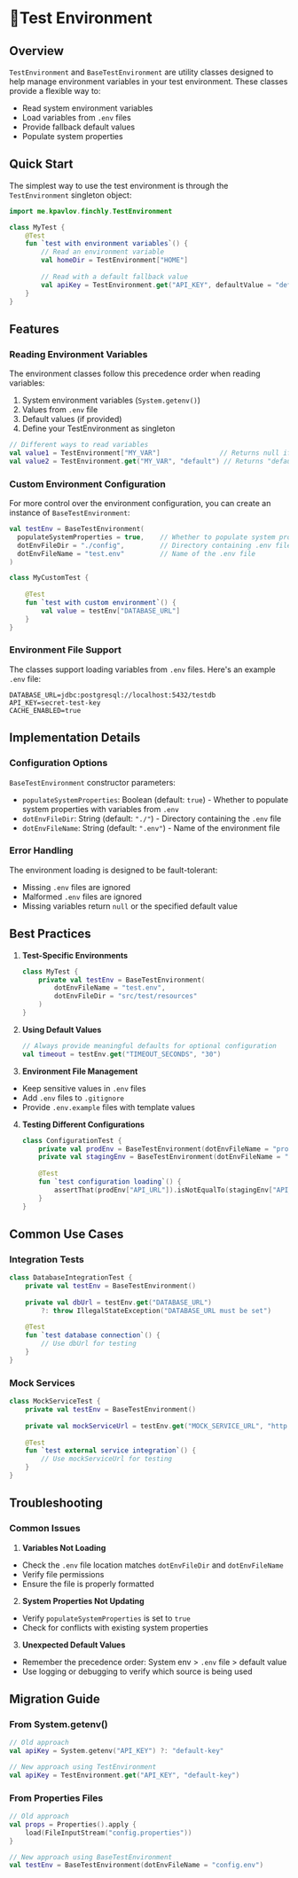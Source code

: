 # 🎪Test Environment

## Overview

`TestEnvironment` and `BaseTestEnvironment` are utility classes designed to help manage environment variables in your test environment. These classes provide a flexible way to:
- Read system environment variables
- Load variables from `.env` files
- Provide fallback default values
- Populate system properties

## Quick Start

The simplest way to use the test environment is through the `TestEnvironment` singleton object:

```kotlin
import me.kpavlov.finchly.TestEnvironment

class MyTest {
    @Test
    fun `test with environment variables`() {
        // Read an environment variable
        val homeDir = TestEnvironment["HOME"]
        
        // Read with a default fallback value
        val apiKey = TestEnvironment.get("API_KEY", defaultValue = "default-key")
    }
}
```

## Features

### Reading Environment Variables

The environment classes follow this precedence order when reading variables:
1. System environment variables (`System.getenv()`)
2. Values from `.env` file
3. Default values (if provided)
4. Define your TestEnvironment as singleton

```kotlin
// Different ways to read variables
val value1 = TestEnvironment["MY_VAR"]               // Returns null if not found
val value2 = TestEnvironment.get("MY_VAR", "default") // Returns "default" if not found
```

### Custom Environment Configuration

For more control over the environment configuration, you can create an instance of `BaseTestEnvironment`:

```kotlin
val testEnv = BaseTestEnvironment(
  populateSystemProperties = true,    // Whether to populate system properties
  dotEnvFileDir = "./config",         // Directory containing .env file
  dotEnvFileName = "test.env"         // Name of the .env file
)

class MyCustomTest {
    
    @Test
    fun `test with custom environment`() {
        val value = testEnv["DATABASE_URL"]
    }
}
```

### Environment File Support

The classes support loading variables from `.env` files. Here's an example `.env` file:

```properties
DATABASE_URL=jdbc:postgresql://localhost:5432/testdb
API_KEY=secret-test-key
CACHE_ENABLED=true
```

## Implementation Details

### Configuration Options

`BaseTestEnvironment` constructor parameters:
- `populateSystemProperties`: Boolean (default: `true`) - Whether to populate system properties with variables from `.env`
- `dotEnvFileDir`: String (default: `"./"`) - Directory containing the `.env` file
- `dotEnvFileName`: String (default: `".env"`) - Name of the environment file

### Error Handling

The environment loading is designed to be fault-tolerant:
- Missing `.env` files are ignored
- Malformed `.env` files are ignored
- Missing variables return `null` or the specified default value

## Best Practices

1. **Test-Specific Environments**
   ```kotlin
   class MyTest {
       private val testEnv = BaseTestEnvironment(
           dotEnvFileName = "test.env",
           dotEnvFileDir = "src/test/resources"
       )
   }
   ```

2. **Using Default Values**
   ```kotlin
   // Always provide meaningful defaults for optional configuration
   val timeout = testEnv.get("TIMEOUT_SECONDS", "30")
   ```

3. **Environment File Management**
  - Keep sensitive values in `.env` files
  - Add `.env` files to `.gitignore`
  - Provide `.env.example` files with template values

4. **Testing Different Configurations**
   ```kotlin
   class ConfigurationTest {
       private val prodEnv = BaseTestEnvironment(dotEnvFileName = "prod.env")
       private val stagingEnv = BaseTestEnvironment(dotEnvFileName = "staging.env")
       
       @Test
       fun `test configuration loading`() {
           assertThat(prodEnv["API_URL"]).isNotEqualTo(stagingEnv["API_URL"])
       }
   }
   ```

## Common Use Cases

### Integration Tests
```kotlin
class DatabaseIntegrationTest {
    private val testEnv = BaseTestEnvironment()
    
    private val dbUrl = testEnv.get("DATABASE_URL")
        ?: throw IllegalStateException("DATABASE_URL must be set")
        
    @Test
    fun `test database connection`() {
        // Use dbUrl for testing
    }
}
```

### Mock Services
```kotlin
class MockServiceTest {
    private val testEnv = BaseTestEnvironment()
    
    private val mockServiceUrl = testEnv.get("MOCK_SERVICE_URL", "http://localhost:8080")
    
    @Test
    fun `test external service integration`() {
        // Use mockServiceUrl for testing
    }
}
```

## Troubleshooting

### Common Issues

1. **Variables Not Loading**
  - Check the `.env` file location matches `dotEnvFileDir` and `dotEnvFileName`
  - Verify file permissions
  - Ensure the file is properly formatted

2. **System Properties Not Updating**
  - Verify `populateSystemProperties` is set to `true`
  - Check for conflicts with existing system properties

3. **Unexpected Default Values**
  - Remember the precedence order: System env > `.env` file > default value
  - Use logging or debugging to verify which source is being used

## Migration Guide

### From System.getenv()
```kotlin
// Old approach
val apiKey = System.getenv("API_KEY") ?: "default-key"

// New approach using TestEnvironment
val apiKey = TestEnvironment.get("API_KEY", "default-key")
```

### From Properties Files
```kotlin
// Old approach
val props = Properties().apply {
    load(FileInputStream("config.properties"))
}

// New approach using BaseTestEnvironment
val testEnv = BaseTestEnvironment(dotEnvFileName = "config.env")
```
